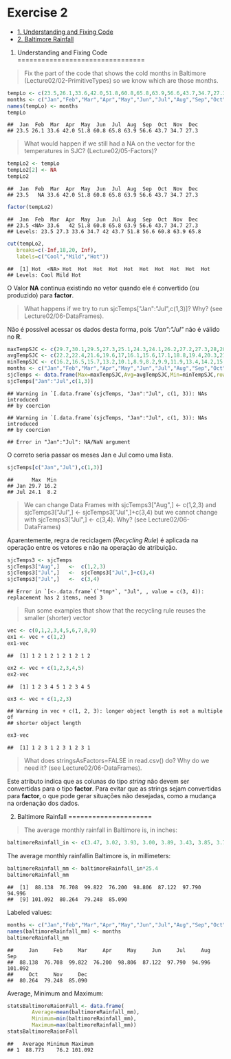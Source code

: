 Exercise 2
================

-   [1. Understanding and Fixing Code](#understanding-and-fixing-code)
-   [2. Baltimore Rainfall](#baltimore-rainfall)

1. Understanding and Fixing Code
================================

> Fix the part of the code that shows the cold months in Baltimore (Lecture02/02-PrimitiveTypes) so we know which are those months.

``` r
tempLo <- c(23.5,26.1,33.6,42.0,51.8,60.8,65.8,63.9,56.6,43.7,34.7,27.3)
months <- c("Jan","Feb","Mar","Apr","May","Jun","Jul","Aug","Sep","Oct","Nov","Dec")
names(tempLo) <- months
tempLo
```

    ##  Jan  Feb  Mar  Apr  May  Jun  Jul  Aug  Sep  Oct  Nov  Dec 
    ## 23.5 26.1 33.6 42.0 51.8 60.8 65.8 63.9 56.6 43.7 34.7 27.3

> What would happen if we still had a NA on the vector for the temperatures in SJC? (Lecture02/05-Factors)?

``` r
tempLo2 <- tempLo
tempLo2[2] <- NA
tempLo2
```

    ##  Jan  Feb  Mar  Apr  May  Jun  Jul  Aug  Sep  Oct  Nov  Dec 
    ## 23.5   NA 33.6 42.0 51.8 60.8 65.8 63.9 56.6 43.7 34.7 27.3

``` r
factor(tempLo2)
```

    ##  Jan  Feb  Mar  Apr  May  Jun  Jul  Aug  Sep  Oct  Nov  Dec 
    ## 23.5 <NA> 33.6   42 51.8 60.8 65.8 63.9 56.6 43.7 34.7 27.3 
    ## Levels: 23.5 27.3 33.6 34.7 42 43.7 51.8 56.6 60.8 63.9 65.8

``` r
cut(tempLo2,
   breaks=c(-Inf,18,20, Inf),
   labels=c("Cool","Mild","Hot"))
```

    ##  [1] Hot  <NA> Hot  Hot  Hot  Hot  Hot  Hot  Hot  Hot  Hot  Hot 
    ## Levels: Cool Mild Hot

O Valor **NA** continua existindo no vetor quando ele é convertido (ou produzido) para **factor**.

> What happens if we try to run sjcTemps\["Jan":"Jul",c(1,3)\]? Why? (see Lecture02/06-DataFrames).

Não é possível acessar os dados desta forma, pois *"Jan":"Jul"* não é válido no **R**.

``` r
maxTempSJC <- c(29.7,30.1,29.5,27.3,25.1,24.3,24.1,26.2,27.2,27.3,28,28.7)
avgTempSJC <- c(22.2,22.4,21.6,19.6,17,16.1,15.6,17.1,18.8,19.4,20.3,21.4)
minTempSJC <- c(16.2,16.5,15.7,13.2,10.1,8.9,8.2,9.9,11.9,13.4,14.2,15.3)
months <- c("Jan","Feb","Mar","Apr","May","Jun","Jul","Aug","Sep","Oct","Nov","Dec")
sjcTemps <- data.frame(Max=maxTempSJC,Avg=avgTempSJC,Min=minTempSJC,row.names = months)
sjcTemps["Jan":"Jul",c(1,3)]
```

    ## Warning in `[.data.frame`(sjcTemps, "Jan":"Jul", c(1, 3)): NAs introduced
    ## by coercion

    ## Warning in `[.data.frame`(sjcTemps, "Jan":"Jul", c(1, 3)): NAs introduced
    ## by coercion

    ## Error in "Jan":"Jul": NA/NaN argument

O correto seria passar os meses Jan e Jul como uma lista.

``` r
sjcTemps[c("Jan","Jul"),c(1,3)]
```

    ##      Max  Min
    ## Jan 29.7 16.2
    ## Jul 24.1  8.2

> We can change Data Frames with sjcTemps3\["Aug",\] &lt;- c(1,2,3) and sjcTemps3\["Jul",\] &lt;- sjcTemps3\["Jul",\]+c(3,4) but we cannot change with sjcTemps3\["Jul",\] &lt;- c(3,4). Why? (see Lecture02/06-DataFrames)

Aparentemente, regra de reciclagem (*Recycling Rule*) é aplicada na operação entre os vetores e não na operação de atribuição.

``` r
sjcTemps3 <- sjcTemps
sjcTemps3["Aug",]   <-  c(1,2,3)
sjcTemps3["Jul",]   <-  sjcTemps3["Jul",]+c(3,4)
sjcTemps3["Jul",]   <-  c(3,4)
```

    ## Error in `[<-.data.frame`(`*tmp*`, "Jul", , value = c(3, 4)): replacement has 2 items, need 3

> Run some examples that show that the recycling rule reuses the smaller (shorter) vector

``` r
vec <- c(0,1,2,3,4,5,6,7,8,9)
ex1 <- vec + c(1,2)
ex1-vec
```

    ##  [1] 1 2 1 2 1 2 1 2 1 2

``` r
ex2 <- vec + c(1,2,3,4,5)
ex2-vec
```

    ##  [1] 1 2 3 4 5 1 2 3 4 5

``` r
ex3 <- vec + c(1,2,3)
```

    ## Warning in vec + c(1, 2, 3): longer object length is not a multiple of
    ## shorter object length

``` r
ex3-vec
```

    ##  [1] 1 2 3 1 2 3 1 2 3 1

> What does stringsAsFactors=FALSE in read.csv() do? Why do we need it? (see Lecture02/06-DataFrames).

Este atributo indica que as colunas do tipo *string* não devem ser convertidas para o tipo **factor**. Para evitar que as strings sejam convertidas para **factor**, o que pode gerar situações não desejadas, como a mudança na ordenação dos dados.

2. Baltimore Rainfall
=====================

> The average monthly rainfall in Baltimore is, in inches:

``` r
baltimoreRainfall_in <- c(3.47, 3.02, 3.93, 3.00, 3.89, 3.43, 3.85, 3.74, 3.98, 3.16, 3.12, 3.35)
```

The average monthly rainfallin Baltimore is, in millimeters:

``` r
baltimoreRainfall_mm <- baltimoreRainfall_in*25.4
baltimoreRainfall_mm
```

    ##  [1]  88.138  76.708  99.822  76.200  98.806  87.122  97.790  94.996
    ##  [9] 101.092  80.264  79.248  85.090

Labeled values:

``` r
months <- c("Jan","Feb","Mar","Apr","May","Jun","Jul","Aug","Sep","Oct","Nov","Dec")
names(baltimoreRainfall_mm) <- months
baltimoreRainfall_mm
```

    ##     Jan     Feb     Mar     Apr     May     Jun     Jul     Aug     Sep 
    ##  88.138  76.708  99.822  76.200  98.806  87.122  97.790  94.996 101.092 
    ##     Oct     Nov     Dec 
    ##  80.264  79.248  85.090

Average, Minimum and Maximum:

``` r
statsBaltimoreRaionFall <- data.frame(
        Average=mean(baltimoreRainfall_mm),
        Minimum=min(baltimoreRainfall_mm),
        Maximum=max(baltimoreRainfall_mm))
statsBaltimoreRaionFall
```

    ##   Average Minimum Maximum
    ## 1  88.773    76.2 101.092
